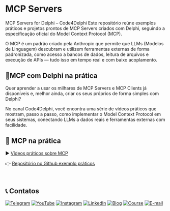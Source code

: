 # MCP Servers
MCP Servers for Delphi – Code4Delphi
Este repositório reúne exemplos práticos e projetos prontos de MCP Servers criados com Delphi, seguindo a especificação oficial do Model Context Protocol (MCP).

O MCP é um padrão criado pela Anthropic que permite que LLMs (Modelos de Linguagem) descubram e utilizem ferramentas externas de forma padronizada, como acesso a bancos de dados, leitura de arquivos e execução de APIs — tudo isso em tempo real e com baixo acoplamento.

## 🚀MCP com Delphi na prática
Quer aprender a usar os milhares de MCP Servers e MCP Clients já disponíveis e, melhor ainda, criar os seus próprios de forma simples com Delphi?

No canal Code4Delphi, você encontra uma série de vídeos práticos que mostram, passo a passo, como implementar o Model Context Protocol em seus sistemas, conectando LLMs a dados reais e ferramentas externas com facilidade.

## 🌟 MCP na prática
▶️ [Vídeos práticos sobre MCP](https://www.youtube.com/watch?v=G7H9_hGQ3Q8&list=PLLHSz4dOnnN237tIxJI10E5cy1dgXJxgP)

👉 [Repositório no Github exemplo práticos](https://github.com/Code4Delphi/ia-na-pratica)

<br/>

## 📞 Contatos
[![Telegram](https://img.shields.io/badge/Telegram-Join-blue?logo=telegram)](https://t.me/Code4Delphi)
[![YouTube](https://img.shields.io/badge/YouTube-Join-red?logo=youtube&logoColor=red)](https://www.youtube.com/@code4delphi)
[![Instagram](https://img.shields.io/badge/Intagram-Follow-red?logo=instagram&logoColor=pink)](https://www.instagram.com/code4delphi/)
[![LinkedIn](https://img.shields.io/badge/LinkedIn-Connect-blue)](https://www.linkedin.com/in/cesar-cardoso-dev)
[![Blog](https://img.shields.io/badge/Blog-Code4Delphi-F00?logo=delphi)](https://code4delphi.com.br/blog/)
[![Course](https://img.shields.io/badge/Course-Delphi-F00?logo=delphi)](https://go.hotmart.com/U81331747Y?dp=1)
[![E-mail](https://img.shields.io/badge/E--mail-Send-yellowgreen?logo=maildotru&logoColor=yellowgreen)](mailto:contato@code4delphi.com.br)
